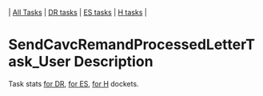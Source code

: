 | [All Tasks](../alltasks.md) | [DR tasks](../docs-DR/tasklist.md) | [ES tasks](../docs-ES/tasklist.md) | [H tasks](../docs-H/tasklist.md) |
# SendCavcRemandProcessedLetterTask_User Description

Task stats [for DR](../docs-DR/SendCavcRemandProcessedLetterTask_User.md), [for ES](../docs-ES/SendCavcRemandProcessedLetterTask_User.md), [for H](../docs-H/SendCavcRemandProcessedLetterTask_User.md) dockets.

